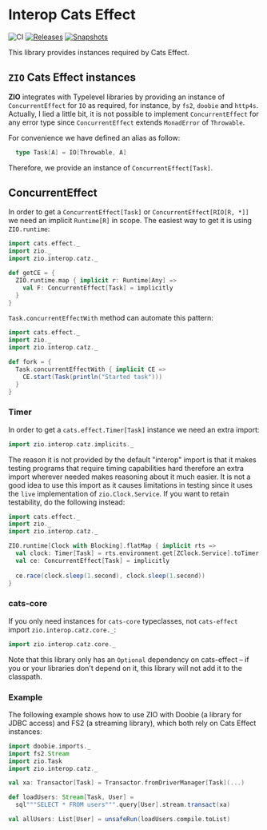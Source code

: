 # Interop Cats Effect

![CI][ci-badge]
[![Releases][Badge-SonatypeReleases]][Link-SonatypeReleases]
[![Snapshots][Badge-SonatypeSnapshots]][Link-SonatypeSnapshots]

This library provides instances required by Cats Effect.

## `ZIO` Cats Effect instances

**ZIO** integrates with Typelevel libraries by providing an instance of `ConcurrentEffect` for `IO` as required, for instance, by `fs2`, `doobie` and `http4s`. Actually, I lied a little bit, it is not possible to implement `ConcurrentEffect` for any error type since `ConcurrentEffect` extends `MonadError` of `Throwable`.

For convenience we have defined an alias as follow:

```scala
  type Task[A] = IO[Throwable, A]
```

Therefore, we provide an instance of `ConcurrentEffect[Task]`.

## ConcurrentEffect

In order to get a `ConcurrentEffect[Task]` or `ConcurrentEffect[RIO[R, *]]` we need an implicit `Runtime[R]` in scope. The easiest way to get it is using `ZIO.runtime`:

```scala
import cats.effect._
import zio._
import zio.interop.catz._

def getCE = {
  ZIO.runtime.map { implicit r: Runtime[Any] =>
    val F: ConcurrentEffect[Task] = implicitly
  }
}
```

`Task.concurrentEffectWith` method can automate this pattern:

```scala
import cats.effect._
import zio._
import zio.interop.catz._

def fork = {
  Task.concurrentEffectWith { implicit CE =>
    CE.start(Task(println("Started task")))
  }
}
```

### Timer

In order to get a `cats.effect.Timer[Task]` instance we need an extra import:

```scala
import zio.interop.catz.implicits._
```

The reason it is not provided by the default "interop" import is that it makes testing programs that require timing capabilities hard therefore an extra import wherever needed makes reasoning about it much easier.
It is not a good idea to use this import as it causes limitations in testing since it uses the `live` implementation of `zio.Clock.Service`. If you want to retain testability, do the following instead:

```scala
import cats.effect._
import zio._
import zio.interop.catz._

ZIO.runtime[Clock with Blocking].flatMap { implicit rts =>
  val clock: Timer[Task] = rts.environment.get[ZClock.Service].toTimer
  val ce: ConcurrentEffect[Task] = implicitly
  
  ce.race(clock.sleep(1.second), clock.sleep(1.second))
}
```

### cats-core

If you only need instances for `cats-core` typeclasses, not `cats-effect` import `zio.interop.catz.core._`:

````scala
import zio.interop.catz.core._
````

Note that this library only has an `Optional` dependency on cats-effect – if you or your libraries don't depend on it, this library will not add it to the classpath.

### Example

The following example shows how to use ZIO with Doobie (a library for JDBC access) and FS2 (a streaming library), which both rely on Cats Effect instances:

```scala
import doobie.imports._
import fs2.Stream
import zio.Task
import zio.interop.catz._

val xa: Transactor[Task] = Transactor.fromDriverManager[Task](...)

def loadUsers: Stream[Task, User] =
  sql"""SELECT * FROM users""".query[User].stream.transact(xa)

val allUsers: List[User] = unsafeRun(loadUsers.compile.toList)
```

[ci-badge]: https://github.com/zio/interop-cats/workflows/CI/badge.svg
[Link-SonatypeReleases]: https://oss.sonatype.org/content/repositories/releases/dev/zio/zio-interop-cats_2.12/
[Badge-SonatypeReleases]: https://img.shields.io/nexus/r/https/oss.sonatype.org/dev.zio/zio-interop-cats_2.12.svg
[Link-SonatypeSnapshots]: https://oss.sonatype.org/content/repositories/snapshots/dev/zio/zio-interop-cats_2.12/
[Badge-SonatypeSnapshots]: https://img.shields.io/nexus/s/https/oss.sonatype.org/dev.zio/zio-interop-cats_2.12.svg

